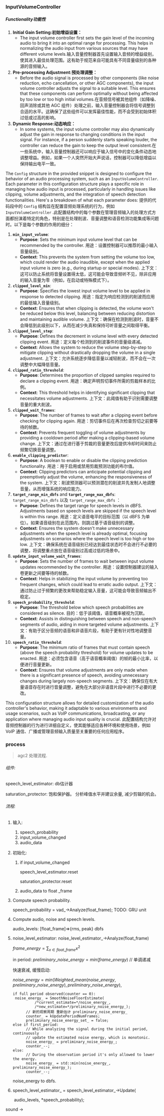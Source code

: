 



### InputVolumeController

##### Functionality功能性

1. **Initial Gain Setting:初始增益设置：**
   - The input volume controller first sets the gain level of the incoming audio to bring it into an optimal range for processing. This helps in normalizing the audio input from various sources that may have different volume levels.输入音量控制器首先设置输入音频的增益级别，使其进入最佳处理范围。这有助于规范来自可能具有不同音量级别的各种源的音频输入。
2. **Pre-processing Adjustment:预处理调整：**
   - Before the audio signal is processed by other components (like noise reduction, echo cancellation, or other AGC components), the input volume controller adjusts the signal to a suitable level. This ensures that these components can perform optimally without being affected by too low or too high initial volumes.在音频信号被其他组件（如降噪、回声消除或其他 AGC 组件）处理之前，输入音量控制器会将信号调整到合适的水平。这确保了这些组件可以发挥最佳性能，而不会受到初始体积过低或过高的影响。
3. **Dynamic Response:动态响应：**
   - In some systems, the input volume controller may also dynamically adjust the gain in response to changing conditions in the input signal. For instance, if a person suddenly starts speaking louder, the controller can reduce the gain to keep the output level consistent.在一些系统中，输入音量控制器还可以响应于输入信号中的变化条件动态地调整增益。例如，如果一个人突然开始大声说话，控制器可以降低增益以保持输出电平一致。





The `Config` structure in the provided snippet is designed to configure the behavior of an audio processing system, such as an `InputVolumeController`. Each parameter in this configuration structure plays a specific role in managing how audio input is processed, particularly in handling issues like clipping, volume adjustments, and the integration of speech detection functionalities. Here's a breakdown of what each parameter does:
提供的代码段中的 `Config` 结构旨在配置音频处理系统的行为，例如 `InputVolumeController` .此配置结构中的每个参数在管理音频输入的处理方式方面都扮演着特定的角色，特别是在处理削波、音量调整和语音检测功能集成等问题时。以下是每个参数的作用的细分：

1. **`min_input_volume`**:
   - **Purpose**: Sets the minimum input volume level that can be recommended by the controller.
     用途：设置控制器可以推荐的最小输入音量级别。
   - **Context**: This prevents the system from setting the volume too low, which could render the audio inaudible, except when the applied input volume is zero (e.g., during startup or special modes).
     上下文：这可以防止系统将音量设置得太低，这可能会导致音频听不见，除非应用的输入音量为零（例如，在启动或特殊模式下）。
2. **`clipped_level_min`**:
   - **Purpose**: Specifies the lowest input volume level to be applied in response to detected clipping.
     用途：指定为响应检测到的削波而应用的最低输入音量级别。
   - **Context**: Ensures that when clipping is detected, the volume won't be reduced below this level, balancing between reducing distortion and maintaining audible volume.
     上下文：确保在检测到削波时，音量不会降低到此级别以下，从而在减少失真和保持可听音量之间取得平衡。
3. **`clipped_level_step`**:
   - **Purpose**: Defines the decrement in volume level with every detected clipping event.
     用途：定义每个检测到的削波事件的音量级递减。
   - **Context**: Allows the system to reduce the volume step-by-step to mitigate clipping without drastically dropping the volume in a single adjustment.
     上下文：允许系统逐步降低音量以减轻削波，而不会在一次调整中大幅降低音量。
4. **`clipped_ratio_threshold`**:
   - **Purpose**: Determines the proportion of clipped samples required to declare a clipping event.
     用途：确定声明剪切事件所需的剪裁样本的比例。
   - **Context**: This threshold helps in identifying significant clipping that necessitates volume adjustments.
     上下文：此阈值有助于识别需要调整音量的重大削波。
5. **`clipped_wait_frames`**:
   - **Purpose**: The number of frames to wait after a clipping event before checking for clipping again.
     用途：剪切事件后在再次检查剪切之前要等待的帧数。
   - **Context**: Prevents frequent toggling of volume adjustments by providing a cooldown period after making a clipping-based volume change.
     上下文：通过在进行基于剪裁的音量更改后提供冷却时间来防止频繁切换音量调整。
6. **`enable_clipping_predictor`**:
   - **Purpose**: A boolean to enable or disable the clipping prediction functionality.
     用途：用于启用或禁用剪裁预测功能的布尔值。
   - **Context**: Clipping predictors can anticipate potential clipping and preemptively adjust the volume, enhancing the responsiveness of the system.
     上下文：削波预测器可以预测潜在的削波并先发制人地调整音量，从而增强系统的响应能力。
7. **`target_range_min_dbfs`** and **`target_range_max_dbfs`**:
    `target_range_min_dbfs` 以及 `target_range_max_dbfs` ：
   - **Purpose**: Defines the target range for speech levels in dBFS. Adjustments based on speech levels are skipped if the speech level is within this range.
     用途：定义语音电平的目标范围（以 dBFS 为单位）。如果语音级别在此范围内，则跳过基于语音级别的调整。
   - **Context**: Ensures the system doesn't make unnecessary adjustments when the speech level is already optimal, focusing adjustments on scenarios where the speech level is too high or too low.
     上下文：确保系统在语音级别已经达到最佳状态时不会进行不必要的调整，将调整重点放在语音级别过高或过低的场景中。
8. **`update_input_volume_wait_frames`**:
   - **Purpose**: Sets the number of frames to wait between input volume updates recommended by the controller.
     用途：设置控制器建议的输入卷更新之间要等待的帧数。
   - **Context**: Helps in stabilizing the input volume by preventing too frequent changes, which could lead to erratic audio output.
     上下文：通过防止过于频繁的更改来帮助稳定输入音量，这可能会导致音频输出不稳定。
9. **`speech_probability_threshold`**:
   - **Purpose**: The threshold below which speech probabilities are considered as silence.
     目的：低于该阈值，语音概率被视为沉默。
   - **Context**: Assists in distinguishing between speech and non-speech segments of audio, aiding in more targeted volume adjustments.
     上下文：有助于区分音频的语音和非语音片段，有助于更有针对性地调整音量。
10. **`speech_ratio_threshold`**:
    - **Purpose**: The minimum ratio of frames that must contain speech (above the speech probability threshold) for volume updates to be enacted.
      用途：必须包含语音（高于语音概率阈值）的帧的最小比率，以便进行音量更新。
    - **Context**: Ensures that volume adjustments are only made when there is a significant presence of speech, avoiding unnecessary changes during largely non-speech segments.
      上下文：确保仅在有大量语音存在时进行音量调整，避免在大部分非语音片段中进行不必要的更改。

This configuration structure allows for detailed customization of the audio controller's behavior, making it adaptable to various environments and usage scenarios, such as VoIP communications, broadcasting, or any application where managing audio input quality is crucial.
此配置结构允许对音频控制器的行为进行详细自定义，使其能够适应各种环境和使用场景，例如 VoIP 通信、广播或管理音频输入质量至关重要的任何应用程序。







### process

> agc2 处理流程.



###### 组件:

speech_level_estimator: db估计器

saturation_protector: 饱和保护器。 分析峰值水平并建议余量, 减少剪辑的机会。



###### 流程:

1. 输入:
   
   1. speech_probability
   2. input_volume_changed
   3. audio_data
   
2. 初始化:

   1. if input_volume_changed

      speech_level_estimator.reset

      saturation_protector.reset

   2. audio_data to float _frame

3. Compute speech probability.

   speech_probability = vad_->Analyze(float_frame); TODO: GRU unit

4. Compute audio, noise and speech levels.

   audio_levels: [float_frame]=>{rms, peak} dbfs

5. noise_level_estimator: noise_level_estimator_->Analyze(float_frame)

   $frame\_energy = \sum_{x\in float\_frame}x^2$

   in period: $preliminary\_noise\_energy = min(frame\_energy)$ // 单调递减

   快速衰减, 缓慢启动:

    $noise\_energy = min( Weighted\_mean(noise\_energy, preliminary\_noise\_energy), preliminary\_noise\_energy)$,

   ```
   if full period observed(counter == 0):
   	noise_energy_ = SmoothNoiseFloorEstimate(
             /*current_estimate=*/noise_energy_,
             /*new_estimate=*/preliminary_noise_energy_);
         // 新的观察周期 重新估计 preliminary_noise_energy_
         counter_ = kUpdatePeriodNumFrames;
         preliminary_noise_energy_set_ = false;
   else if first_period:
         // While analyzing the signal during the initial period, continuously
         // update the estimated noise energy, which is monotonic.
         noise_energy_ = preliminary_noise_energy_;
         counter_--;
   else:
         // During the observation period it's only allowed to lower the energy.
         noise_energy_ = std::min(noise_energy_, preliminary_noise_energy_);
         counter_--;
   ```

   noise_energy to dbfs.

6. speech_level_estimator_ = speech_level_estimator_->Update(

   ​    audio_levels, *speech_probability);

   



sound -> 


